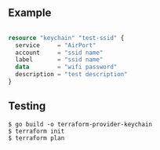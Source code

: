 
## Example

```terraform

resource "keychain" "test-ssid" {
  service     = "AirPort"
  account     = "ssid name"
  label       = "ssid name"
  data        = "wifi password"
  description = "test description"
}

```

## Testing

```
$ go build -o terraform-provider-keychain
$ terraform init
$ terraform plan
```
